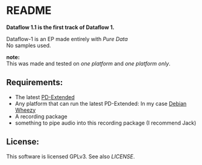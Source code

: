 README
=====================

**Dataflow 1.1 is the first track of Dataflow 1.**

Dataflow-1 is an EP made entirely with _Pure Data_  
No samples used.

**note:**  
This was made and tested on _one platform_ and _one platform only_.

Requirements:
---------------------

* The latest [PD-Extended](http://puredata.info)
* Any platform that can run the latest PD-Extended: In my case [Debian Wheezy](http://debian.org)
* A recording package
* something to pipe audio into this recording package (I recommend Jack)

License:
--------------------

This software is licensed GPLv3. See also *LICENSE*.
